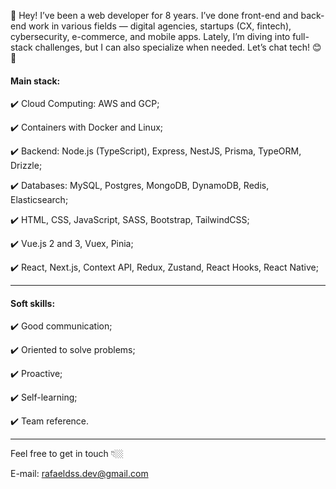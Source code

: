 👋 Hey! I’ve been a web developer for 8 years. I’ve done front-end and back-end work in various fields — digital agencies, startups (CX, fintech), cybersecurity, e-commerce, and mobile apps. Lately, I’m diving into full-stack challenges, but I can also specialize when needed. Let’s chat tech! 😊🚀

#### Main stack:

✔️ Cloud Computing: AWS and GCP;

✔️ Containers with Docker and Linux;

✔️ Backend: Node.js (TypeScript), Express, NestJS, Prisma, TypeORM, Drizzle;

✔️ Databases: MySQL, Postgres, MongoDB, DynamoDB, Redis, Elasticsearch;

✔️ HTML, CSS, JavaScript, SASS, Bootstrap, TailwindCSS;

✔️ Vue.js 2 and 3, Vuex, Pinia;

✔️ React, Next.js, Context API, Redux, Zustand, React Hooks, React Native;

---

#### Soft skills:

✔️ Good communication;

✔️ Oriented to solve problems;

✔️ Proactive;

✔️ Self-learning;

✔️ Team reference.

---

Feel free to get in touch 👇🏼

E-mail: rafaeldss.dev@gmail.com

